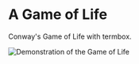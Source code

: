 # A Game of Life

Conway's Game of Life with termbox.

![Demonstration of the Game of Life](https://cloud.githubusercontent.com/assets/1189716/3230933/af4552c2-f0a7-11e3-9acb-89cdd3af1b45.gif)
